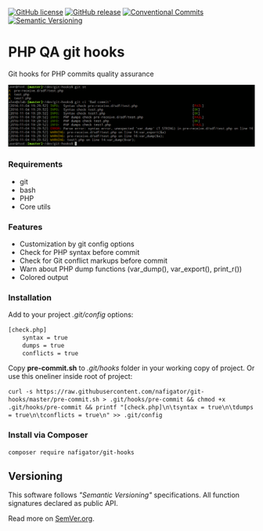 [![GitHub license][License img]][License src] [![GitHub release][Release img]][Release src] [![Conventional Commits][Conventional commits badge]][Conventional commits src] [![Semantic Versioning][Versioning img]][Versioning src]

# PHP QA git hooks
Git hooks for PHP commits quality assurance

![pre-commit output example][pre-commit img]

### Requirements
* git
* bash
* PHP
* Core utils

### Features
* Customization by git config options
* Check for PHP syntax before commit
* Check for Git conflict markups before commit
* Warn about PHP dump functions (var_dump(), var_export(), print_r())
* Colored output

### Installation

Add to your project *.git/config* options:

    [check.php]
        syntax = true
        dumps = true
        conflicts = true

Copy **pre-commit.sh** to *.git/hooks* folder in your working copy of project.
Or use this oneliner inside root of project:

    curl -s https://raw.githubusercontent.com/nafigator/git-hooks/master/pre-commit.sh > .git/hooks/pre-commit && chmod +x .git/hooks/pre-commit && printf "[check.php]\n\tsyntax = true\n\tdumps = true\n\tconflicts = true\n" >> .git/config

### Install via Composer

	composer require nafigator/git-hooks

## Versioning
This software follows *"Semantic Versioning"* specifications. All function signatures declared as public API.

Read more on [SemVer.org](http://semver.org).

  [Conventional commits src]: https://conventionalcommits.org
  [Conventional commits badge]: https://img.shields.io/badge/Conventional%20Commits-1.0.0-yellow.svg
  [Release img]: https://img.shields.io/badge/release-0.1.0-orange.svg
  [Release src]: https://github.com/nafigator/bash-helpers
  [pre-commit img]: https://github.com/nafigator/git-hooks/raw/master/.images/pre-commit.png
  [License img]: https://img.shields.io/badge/license-BSD3-brightgreen.svg
  [License src]: https://tldrlegal.com/license/bsd-3-clause-license-(revised)
  [Versioning img]: https://img.shields.io/badge/Semantic%20Versioning-2.0.0-brightgreen.svg
  [Versioning src]: https://semver.org

